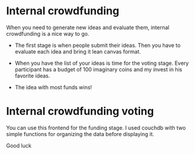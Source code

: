 # Internal crowdfunding

When you need to generate new ideas and evaluate them, internal crowdfunding is a nice way to go. 

* The first stage is when people submit their ideas. Then you have to evaluate each idea and bring it lean canvas format.

* When you have the list of your ideas is time for the voting stage. Every participant has a budget of 100 imaginary coins and my invest in his favorite ideas.

* The idea with most funds wins!

# Internal crowdfunding voting

You can use this frontend for the funding stage. I used couchdb with two simple functions for organizing the data before displaying it.

Good luck
